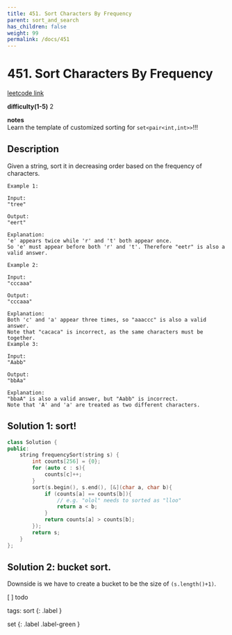 ```yaml
---
title: 451. Sort Characters By Frequency
parent: sort_and_search
has_children: false
weight: 99
permalink: /docs/451
---
```

# 451. Sort Characters By Frequency
[leetcode link](https://leetcode.com/problems/sort-characters-by-frequency/)

**difficulty(1-5)** 
2

**notes**   
Learn the template of customized sorting for `set<pair<int,int>>`!!!

## Description
Given a string, sort it in decreasing order based on the frequency of characters.
```
Example 1:

Input:
"tree"

Output:
"eert"

Explanation:
'e' appears twice while 'r' and 't' both appear once.
So 'e' must appear before both 'r' and 't'. Therefore "eetr" is also a valid answer.
```
```
Example 2:

Input:
"cccaaa"

Output:
"cccaaa"

Explanation:
Both 'c' and 'a' appear three times, so "aaaccc" is also a valid answer.
Note that "cacaca" is incorrect, as the same characters must be together.
Example 3:

Input:
"Aabb"

Output:
"bbAa"

Explanation:
"bbaA" is also a valid answer, but "Aabb" is incorrect.
Note that 'A' and 'a' are treated as two different characters.
```
## Solution 1: sort!
```c++
class Solution {
public:
    string frequencySort(string s) {
        int counts[256] = {0};
        for (auto c : s){
            counts[c]++;
        }
        sort(s.begin(), s.end(), [&](char a, char b){
            if (counts[a] == counts[b]){ 
                // e.g. "olol" needs to sorted as "lloo"
                return a < b;
            }
            return counts[a] > counts[b];
        });
        return s;
    }
};
```

## Solution 2: bucket sort.
 Downside is we have to create a bucket to be the size of `(s.length()+1)`.

[ ] todo


tags:
sort
{: .label }

set
{: .label .label-green }